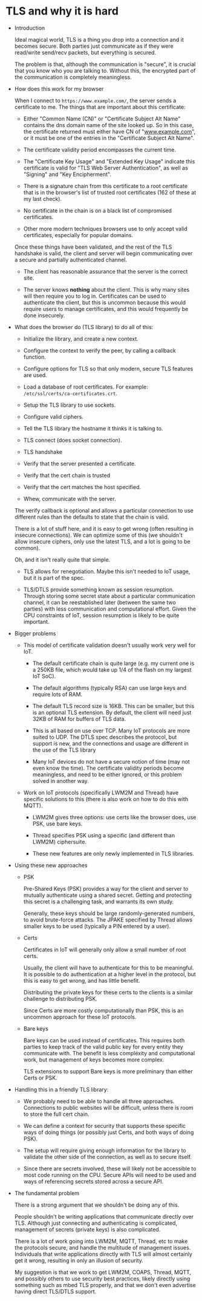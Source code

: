 # TLS and why it is hard

- Introduction

  Ideal magical world, TLS is a thing you drop into a connection and
  it becomes secure.  Both parties just communicate as if they were
  read/write send/recv packets, but everything is secured.

  The problem is that, although the communication is "secure", it is
  crucial that you know who you are talking to.  Without this, the
  encrypted part of the communication is completely meaningless.

- How does this work for my browser

  When I connect to `https://www.example.com/`, the server sends a
  certificate to me.  The things that are important about this
  certificate:

  - Either "Common Name (CN)" or "Certificate Subject Alt Name"
    contains the dns domain name of the site looked up.  So in this
    case, the certificate returned must either have CN of
    "www.example.com", or it must be one of the entries in the
    "Certificate Subject Alt Name".

  - The certificate validity period encompasses the current time.

  - The "Certificate Key Usage" and "Extended Key Usage" indicate this
    certificate is valid for "TLS Web Server Authentication", as well
    as "Signing" and "Key Encipherment".

  - There is a signature chain from this certificate to a root
    certificate that is in the browser's list of trusted root
    certificates (162 of these at my last check).

  - No certificate in the chain is on a black list of compromised
    certificates.

  - Other more modern techniques browsers use to only accept valid
    certificates, especially for popular domains.

  Once these things have been validated, and the rest of the TLS
  handshake is valid, the client and server will begin communicating
  over a secure and partially authenticated channel.

  - The client has reasonable assurance that the server is the correct
    site.

  - The server knows **nothing** about the client.  This is why many
    sites will then require you to log in.  Certificates can be used
    to authenticate the client, but this is uncommon because this
    would require users to manage certificates, and this would
    frequently be done insecurely.

- What does the browser do (TLS library) to do all of this:

  - Initialize the library, and create a new context.

  - Configure the context to verify the peer, by calling a callback
    function.

  - Configure options for TLS so that only modern, secure TLS features
    are used.

  - Load a database of root certificates.  For example:
    `/etc/ssl/certs/ca-certificates.crt`.

  - Setup the TLS library to use sockets.

  - Configure valid ciphers.

  - Tell the TLS library the hostname it thinks it is talking to.

  - TLS connect (does socket connection).

  - TLS handshake

  - Verify that the server presented a certificate.

  - Verify that the cert chain is trusted

  - Verify that the cert matches the host specified.

  - Whew, communicate with the server.

  The verify callback is optional and allows a particular connection
  to use different rules than the defaults to state that the chain is
  valid.

  There is a lot of stuff here, and it is easy to get wrong (often
  resulting in insecure connections).  We can optimize some of this
  (we shouldn't allow insecure ciphers, only use the latest TLS, and a
  lot is going to be common).

  Oh, and it isn't really quite that simple.

  - TLS allows for renegotiation.  Maybe this isn't needed to IoT
    usage, but it is part of the spec.

  - TLS/DTLS provide something known as session resumption.  Through
    storing some secret state about a particular communication
    channel, it can be reestablished later (between the same two
    parties) with less communication and computational effort.  Given
    the CPU constraints of IoT, session resumption is likely to be
    quite important.

- Bigger problems

  - This model of certificate validation doesn't usually work very
    well for IoT.

    - The default certificate chain is quite large (e.g. my current
      one is a 250KB file, which would take up 1/4 of the flash on my
      largest IoT SoC).

    - The default algorithms (typically RSA) can use large keys and
      require lots of RAM.

    - The default TLS record size is 16KB.  This can be smaller, but
      this is an optional TLS extension.  By default, the client will
      need just 32KB of RAM for buffers of TLS data.

    - This is all based on use over TCP.  Many IoT protocols are more
      suited to UDP.  The DTLS spec describes the protocol, but
      support is new, and the connections and usage are different in
      the use of the TLS library

    - Many IoT devices do not have a secure notion of time (may not
      even know the time).  The certificate validity periods become
      meaningless, and need to be either ignored, or this problem
      solved in another way.

  - Work on IoT protocols (specifically LWM2M and Thread) have
    specific solutions to this (there is also work on how to do this
    with MQTT).

    - LWM2M gives three options: use certs like the browser does, use
      PSK, use bare keys.

    - Thread specifies PSK using a specific (and different than LWM2M)
      ciphersuite.

    - These new features are only newly implemented in TLS libraries.

- Using these new approaches

  - PSK

    Pre-Shared Keys (PSK) provides a way for the client and server to
    mutually authenticate using a shared secret.  Getting and protecting
    this secret is a challenging task, and warrants its own study.

    Generally, these keys should be large randomly-generated numbers, to
    avoid brute-force attacks.  The JPAKE specified by Thread allows
    smaller keys to be used (typically a PIN entered by a user).

  - Certs

    Certificates in IoT will generally only allow a small number of
    root certs.

    Usually, the client will have to authenticate for this to be
    meaningful.  It is possible to do authentication at a higher level
    in the protocol, but this is easy to get wrong, and has little
    benefit.

    Distributing the private keys for these certs to the clients is a
    similar challenge to distributing PSK.

    Since Certs are more costly computationally than PSK, this is an
    uncommon approach for these IoT protocols.

  - Bare keys

    Bare keys can be used instead of certificates.  This requires both
    parties to keep track of the valid public key for every entity
    they communicate with.  The benefit is less complexity and
    computational work, but management of keys becomes more complex.

    TLS extensions to support Bare keys is more preliminary than
    either Certs or PSK.

- Handling this in a friendly TLS library:

  - We probably need to be able to handle all three approaches.
    Connections to public websites will be difficult, unless there is
    room to store the full cert chain.

  - We can define a context for security that supports these specific
    ways of doing things (or possibly just Certs, and both ways of
    doing PSK).

  - The setup will require giving enough information for the library
    to validate the other side of the connection, as well as to secure
    itself.

  - Since there are secrets involved, these will likely not be
    accessible to most code running on the CPU.  Secure APIs will need
    to be used and ways of referencing secrets stored across a secure
    API.

- The fundamental problem

  There is a strong argument that we shouldn't be doing any of this.

  People shouldn't be writing applications that communicate directly
  over TLS.  Although just connecting and authenticating is
  complicated, management of secrets (private keys) is also
  complicated.

  There is a lot of work going into LWM2M, MQTT, Thread, etc to make
  the protocols secure, and handle the multitude of management issues.
  Individuals that write applications directly with TLS will almost
  certainly get it wrong, resulting in only an illusion of security.

  My suggestion is that we work to get LWM2M, COAPS, Thread, MQTT, and
  possibly others to use security best practices, likely directly
  using something such as mbed TLS properly, and that we don't even
  advertise having direct TLS/DTLS support.
